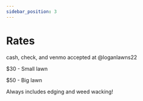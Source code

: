 ```yaml
---
sidebar_position: 3
---
```


# Rates

cash, check, and venmo accepted at @loganlawns22  


$30 - Small lawn

$50 - Big lawn

Always includes edging and weed wacking! 
